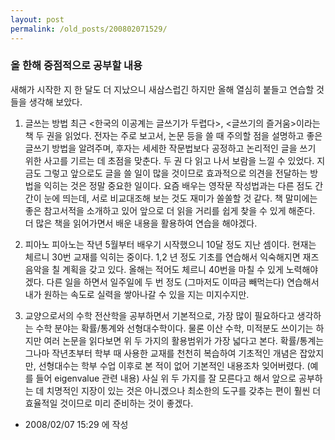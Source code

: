 ```yaml
---
layout: post
permalink: /old_posts/200802071529/
---
```


### 올 한해 중점적으로 공부할 내용

새해가 시작한 지 한 달도 더 지났으니 새삼스럽긴 하지만 올해 열심히 붙들고 연습할 것들을 생각해 보았다.

1. 글쓰는 방법
최근 <한국의 이공계는 글쓰기가 두렵다>, <글쓰기의 즐거움>이라는 책 두 권을 읽었다. 전자는 주로 보고서, 논문 등을 쓸 때 주의할 점을 설명하고 좋은 글쓰기 방법을 알려주며, 후자는 세세한 작문법보다 공정하고 논리적인 글을 쓰기 위한 사고를 기르는 데 초점을 맞춘다. 두 권 다 읽고 나서 보람을 느낄 수 있었다. 지금도 그렇고 앞으로도 글을 쓸 일이 많을 것이므로 효과적으로 의견을 전달하는 방법을 익히는 것은 정말 중요한 일이다. 요즘 배우는 영작문 작성법과는 다른 점도 간간이 눈에 띄는데, 서로 비교대조해 보는 것도 재미가 쏠쏠할 것 같다. 책 말미에는 좋은 참고서적을 소개하고 있어 앞으로 더 읽을 거리를 쉽게 찾을 수 있게 해준다. 더 많은 책을 읽어가면서 배운 내용을 활용하여 연습을 해야겠다.

2. 피아노
피아노는 작년 5월부터 배우기 시작했으니 10달 정도 지난 셈이다. 현재는 체르니 30번 교재를 익히는 중이다. 1,2 년 정도 기초를 연습해서 익숙해지면 재즈 음악을 칠 계획을 갖고 있다. 올해는 적어도 체르니 40번을 마칠 수 있게 노력해야겠다. 다른 일을 하면서 일주일에 두 번 정도 (그마저도 이따금 빼먹는다) 연습해서 내가 원하는 속도로 실력을 쌓아나갈 수 있을 지는 미지수지만.

3. 교양으로서의 수학
전산학을 공부하면서 기본적으로, 가장 많이 필요하다고 생각하는 수학 분야는 확률/통계와 선형대수학이다. 물론 이산 수학, 미적분도 쓰이기는 하지만 여러 논문을 읽다보면 위 두 가지의 활용범위가 가장 넓다고 본다. 확률/통계는 그나마 작년초부터 학부 때 사용한 교재를 천천히 복습하여 기초적인 개념은 잡았지만, 선형대수는 학부 수업 이후로 본 적이 없어 기본적인 내용조차 잊어버렸다. (예를 들어 eigenvalue 관련 내용) 사실 위 두 가지를 잘 모른다고 해서 앞으로 공부하는 데 치명적인 지장이 있는 것은 아니겠으나 최소한의 도구를 갖추는 편이 훨씬 더 효율적일 것이므로 미리 준비하는 것이 좋겠다.






- 2008/02/07 15:29 에 작성